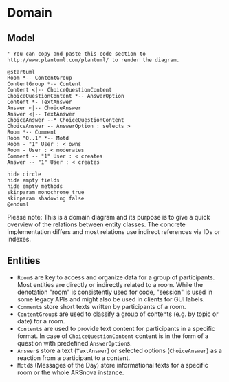 # Domain

## Model
```plantuml
' You can copy and paste this code section to http://www.plantuml.com/plantuml/ to render the diagram.

@startuml
Room *-- ContentGroup
ContentGroup *-- Content
Content <|-- ChoiceQuestionContent
ChoiceQuestionContent *-- AnswerOption
Content *- TextAnswer
Answer <|-- ChoiceAnswer
Answer <|-- TextAnswer
ChoiceAnswer --* ChoiceQuestionContent
ChoiceAnswer -- AnswerOption : selects >
Room *-- Comment
Room "0..1" *-- Motd
Room - "1" User : < owns
Room - User : < moderates
Comment -- "1" User : < creates
Answer -- "1" User : < creates

hide circle
hide empty fields
hide empty methods
skinparam monochrome true
skinparam shadowing false
@enduml
```
Please note: This is a domain diagram and its purpose is to give a quick overview of the relations between entity classes.
The concrete implementation differs and most relations use indirect references via IDs or indexes.


## Entities
* `Room`s are key to access and organize data for a group of participants.
  Most entities are directly or indirectly related to a room.
  While the denotation "room" is consistently used for code,
  "session" is used in some legacy APIs and might also be used in clients for GUI labels.
* `Comment`s store short texts written by participants of a room.
* `ContentGroup`s are used to classify a group of contents (e.g. by topic or date) for a room.
* `Content`s are used to provide text content for participants in a specific format.
  In case of `ChoiceQuestionContent` content is in the form of a question with predefined `AnswerOption`s.
* `Answer`s store a text (`TextAnswer`) or selected options (`ChoiceAnswer`) as a reaction from a participant to a content.
* `Motd`s (Messages of the Day) store informational texts for a specific room or the whole ARSnova instance.
